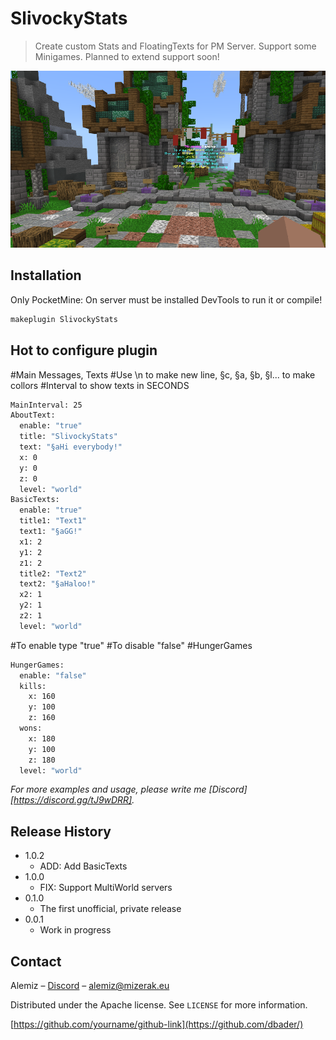 # SlivockyStats
> Create custom Stats and FloatingTexts for PM Server.
Support some Minigames. Planned to extend support soon!

![](header.png)

## Installation

Only PocketMine:
On server must be installed DevTools to run it or compile!

```sh
makeplugin SlivockyStats
```

## Hot to configure plugin

#Main Messages, Texts
#Use \n to make new line, §c, §a, §b, §l... to make collors
#Interval to show texts in SECONDS
```sh
MainInterval: 25
AboutText:
  enable: "true"
  title: "SlivockyStats"
  text: "§aHi everybody!"
  x: 0
  y: 0
  z: 0
  level: "world"
BasicTexts:
  enable: "true"
  title1: "Text1"
  text1: "§aGG!"
  x1: 2
  y1: 2
  z1: 2
  title2: "Text2"
  text2: "§aHaloo!"
  x2: 1
  y2: 1
  z2: 1
  level: "world"
```

#To enable type "true"
#To disable "false"
#HungerGames
```sh
HungerGames:
  enable: "false"
  kills:
    x: 160
    y: 100
    z: 160
  wons:
    x: 180
    y: 100
    z: 180
  level: "world"
```

_For more examples and usage, please write me [Discord][https://discord.gg/tJ9wDRR]._


## Release History

* 1.0.2
    * ADD: Add BasicTexts
* 1.0.0
    * FIX: Support MultiWorld servers
* 0.1.0
    * The first unofficial, private release
* 0.0.1
    * Work in progress

## Contact

Alemiz – [Discord](https://discord.gg/tJ9wDRR) – alemiz@mizerak.eu

Distributed under the Apache license. See ``LICENSE`` for more information.

[https://github.com/yourname/github-link](https://github.com/dbader/)
